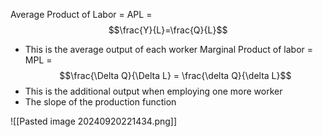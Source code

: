 Average Product of Labor = APL = $$\frac{Y}{L}=\frac{Q}{L}$$
- This is the average output of each worker
Marginal Product of labor = MPL = $$\frac{\Delta Q}{\Delta L} = \frac{\delta Q}{\delta L}$$
- This is the additional output when employing one more worker
- The slope of the production function

![[Pasted image 20240920221434.png]]